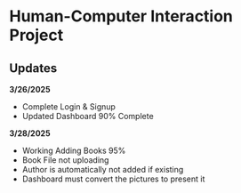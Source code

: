 # Human-Computer Interaction Project

<h2> Updates</h2>
<b>3/26/2025</b>
<ul>
<li>Complete Login & Signup</li>
<li>Updated Dashboard 90% Complete</li>
</ul>
<b>3/28/2025</b>
<ul>
<li>Working Adding Books 95%</li>
<li>Book File not uploading</li>
<li>Author is automatically not added if existing</li>
<li>Dashboard must convert the pictures to present it</li>
</ul>